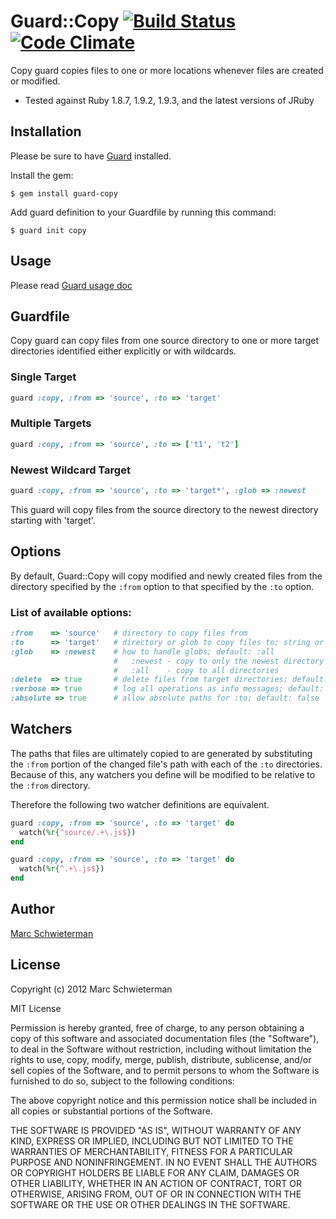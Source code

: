 # Guard::Copy [![Build Status](https://secure.travis-ci.org/marcisme/guard-copy.png?branch=master)](http://travis-ci.org/marcisme/guard-copy) [![Code Climate](https://codeclimate.com/badge.png)](https://codeclimate.com/github/marcisme/guard-copy)

Copy guard copies files to one or more locations whenever files are
created or modified.

* Tested against Ruby 1.8.7, 1.9.2, 1.9.3, and the latest versions of JRuby

## Installation

Please be sure to have [Guard](https://github.com/guard/guard)
installed.

Install the gem:

    $ gem install guard-copy

Add guard definition to your Guardfile by running this command:

    $ guard init copy

## Usage

Please read [Guard usage doc](https://github.com/guard/guard#readme)

## Guardfile

Copy guard can copy files from one source directory to one or more
target directories identified either explicitly or with wildcards.

### Single Target

``` ruby
guard :copy, :from => 'source', :to => 'target'
```

### Multiple Targets

``` ruby
guard :copy, :from => 'source', :to => ['t1', 't2']
```

### Newest Wildcard Target

``` ruby
guard :copy, :from => 'source', :to => 'target*', :glob => :newest
```

This guard will copy files from the source directory to the newest
directory starting with 'target'.

## Options

By default, Guard::Copy will copy modified and newly created files from
the directory specified by the `:from` option to that specified by the
`:to` option.

### List of available options:

``` ruby
:from    => 'source'   # directory to copy files from
:to      => 'target'   # directory or glob to copy files to; string or array
:glob    => :newest    # how to handle globs; default: :all
                       #   :newest - copy to only the newest directory
                       #   :all    - copy to all directories
:delete  => true       # delete files from target directories; default: false
:verbose => true       # log all operations as info messages; default: false
:absolute => true      # allow absolute paths for :to; default: false
```

## Watchers

The paths that files are ultimately copied to are generated by
substituting the `:from` portion of the changed file's path with each of
the `:to` directories. Because of this, any watchers you define will be
modified to be relative to the `:from` directory.

Therefore the following two watcher definitions are equivalent.

``` ruby
guard :copy, :from => 'source', :to => 'target' do
  watch(%r{^source/.+\.js$})
end
```

``` ruby
guard :copy, :from => 'source', :to => 'target' do
  watch(%r{^.+\.js$})
end
```

## Author

[Marc Schwieterman](https://github.com/marcisme)

## License

Copyright (c) 2012 Marc Schwieterman

MIT License

Permission is hereby granted, free of charge, to any person obtaining
a copy of this software and associated documentation files (the
"Software"), to deal in the Software without restriction, including
without limitation the rights to use, copy, modify, merge, publish,
distribute, sublicense, and/or sell copies of the Software, and to
permit persons to whom the Software is furnished to do so, subject to
the following conditions:

The above copyright notice and this permission notice shall be
included in all copies or substantial portions of the Software.

THE SOFTWARE IS PROVIDED "AS IS", WITHOUT WARRANTY OF ANY KIND,
EXPRESS OR IMPLIED, INCLUDING BUT NOT LIMITED TO THE WARRANTIES OF
MERCHANTABILITY, FITNESS FOR A PARTICULAR PURPOSE AND
NONINFRINGEMENT. IN NO EVENT SHALL THE AUTHORS OR COPYRIGHT HOLDERS BE
LIABLE FOR ANY CLAIM, DAMAGES OR OTHER LIABILITY, WHETHER IN AN ACTION
OF CONTRACT, TORT OR OTHERWISE, ARISING FROM, OUT OF OR IN CONNECTION
WITH THE SOFTWARE OR THE USE OR OTHER DEALINGS IN THE SOFTWARE.
